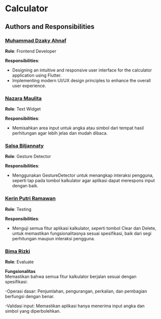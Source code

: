# Calculator

## Authors and Responsibilities

### [Muhammad Dzaky Ahnaf](https://github.com/jekshelby)  
**Role**: Frontend Developer  

**Responsibilities**:  
- Designing an intuitive and responsive user interface for the calculator application using Flutter.  
- Implementing modern UI/UX design principles to enhance the overall user experience. 
 
 ### [Nazara Maulita](https://github.com/Nazaramaulita)  
**Role**: Text Widget 

**Responsibilities**:  
- Memisahkan area input untuk angka atau simbol dari tempat hasil perhitungan agar lebih jelas dan mudah dibaca.

### [Salsa Biljannaty](https://github.com/salsabiljannaty)  
**Role**: Gesture Detector

**Responsibilities**:  
- Menggunakan GestureDetector untuk menangkap interaksi pengguna, seperti tap pada tombol kalkulator agar aplikasi dapat merespons input dengan baik.

### [Kerin Putri Ramawan](https://github.com/kerinputri)  
**Role**: Testing

**Responsibilities**:  
- Menguji semua fitur aplikasi kalkulator, seperti tombol Clear dan Delete, untuk memastikan fungsionalitasnya sesuai spesifikasi, baik dari segi perhitungan maupun interaksi pengguna.

### [Bima Rizki](https://github.com/Bimaaaaaa)  
**Role**: Evaluate 

**Fungsionalitas**  
Memastikan bahwa semua fitur kalkulator berjalan sesuai dengan spesifikasi: 
 
-Operasi dasar: Penjumlahan, pengurangan, perkalian, dan pembagian berfungsi dengan benar.

-Validasi input: Memastikan aplikasi hanya menerima input angka dan simbol yang diperbolehkan.